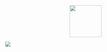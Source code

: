 <div id="header" align="center">
  <img src="https://cdn.discordapp.com/attachments/1214021858354004018/1214021889673142272/IHm8fiO.png?ex=65f798fd&is=65e523fd&hm=547371283e05c876824187c4cb149f978e34832e9461811d79d58a9df9b20b2a" width="100"/>
</div>

![](https://komarev.com/ghpvc/?username=bionicreject&label=TIMES+STALKED&style=for-the-badge)
